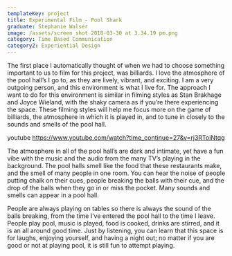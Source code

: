 ```yaml
---
templateKey: project
title: Experimental Film - Pool Shark
graduate: Stephanie Walser
image: /assets/screen shot 2018-03-30 at 3.34.19 pm.png
category: Time Based Communication
category2: Experiential Design
---
```

The first place I automatically thought of when we had to choose something important to us to film for this project, was billiards. I love the atmosphere of the pool hall’s I go to, as they are lively, vibrant, and exciting. I am a very outgoing person, and this environment is what I live for. The approach I want to do for this environment is similar in filming styles as Stan Brakhage and Joyce Wieland, with the shaky camera as if you’re there experiencing the space. These filming styles will help me focus more on the game of billiards, the atmosphere in which it is played in, and to tune in closely to the sounds and smells of the pool hall.

youtube https://www.youtube.com/watch?time_continue=27&v=rj3RToiNtqg

The atmosphere in all of the pool hall’s are dark and intimate, yet have a fun vibe with the music and the audio from the many TV’s playing in the background. The pool halls smell like the food that these restaurants make, and the smell of many people in one room. You can hear the noise of people putting chalk on their cues, people breaking the balls with their cue, and the drop of the balls when they go in or miss the pocket. Many sounds and smells can appear in a pool hall.

People are always playing on tables so there is always the sound of the balls breaking, from the time I’ve entered the pool hall to the time I leave. People play pool, music is played, food is cooked, drinks are stirred, and it is an all around good time. Just by listening, you can learn that this space is for laughs, enjoying yourself, and having a night out; no matter if you are good or not at playing pool, it is still fun to attempt playing.
